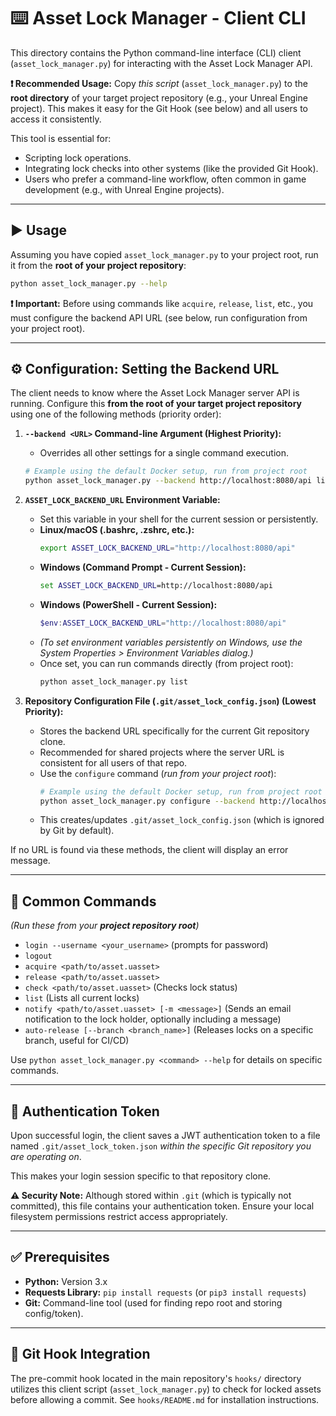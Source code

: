 # ⌨️ Asset Lock Manager - Client CLI

This directory contains the Python command-line interface (CLI) client (`asset_lock_manager.py`) for interacting with the Asset Lock Manager API.

**❗ Recommended Usage:** Copy *this script* (`asset_lock_manager.py`) to the **root directory** of your target project repository (e.g., your Unreal Engine project). This makes it easy for the Git Hook (see below) and all users to access it consistently.

This tool is essential for:
*   Scripting lock operations.
*   Integrating lock checks into other systems (like the provided Git Hook).
*   Users who prefer a command-line workflow, often common in game development (e.g., with Unreal Engine projects).

--- 

## ▶️ Usage

Assuming you have copied `asset_lock_manager.py` to your project root, run it from the **root of your project repository**:

```bash
python asset_lock_manager.py --help 
```

**❗ Important:** Before using commands like `acquire`, `release`, `list`, etc., you must configure the backend API URL (see below, run configuration from your project root).

--- 

## ⚙️ Configuration: Setting the Backend URL

The client needs to know where the Asset Lock Manager server API is running. Configure this **from the root of your target project repository** using one of the following methods (priority order):

1.  **`--backend <URL>` Command-line Argument (Highest Priority):**
    *   Overrides all other settings for a single command execution.
    ```bash
    # Example using the default Docker setup, run from project root
    python asset_lock_manager.py --backend http://localhost:8080/api list
    ```

2.  **`ASSET_LOCK_BACKEND_URL` Environment Variable:**
    *   Set this variable in your shell for the current session or persistently.
    *   **Linux/macOS (.bashrc, .zshrc, etc.):**
        ```bash
        export ASSET_LOCK_BACKEND_URL="http://localhost:8080/api"
        ```
    *   **Windows (Command Prompt - Current Session):**
        ```cmd
        set ASSET_LOCK_BACKEND_URL=http://localhost:8080/api
        ```
    *   **Windows (PowerShell - Current Session):**
        ```powershell
        $env:ASSET_LOCK_BACKEND_URL="http://localhost:8080/api"
        ```
    *   *(To set environment variables persistently on Windows, use the System Properties > Environment Variables dialog.)*
    *   Once set, you can run commands directly (from project root):
        ```bash
        python asset_lock_manager.py list
        ```

3.  **Repository Configuration File (`.git/asset_lock_config.json`) (Lowest Priority):**
    *   Stores the backend URL specifically for the current Git repository clone.
    *   Recommended for shared projects where the server URL is consistent for all users of that repo.
    *   Use the `configure` command (*run from your project root*):
        ```bash
        # Example using the default Docker setup, run from project root
        python asset_lock_manager.py configure --backend http://localhost:8080/api
        ```
    *   This creates/updates `.git/asset_lock_config.json` (which is ignored by Git by default).

If no URL is found via these methods, the client will display an error message.

--- 

## 🚀 Common Commands

*(Run these from your **project repository root**)*

*   `login --username <your_username>` (prompts for password)
*   `logout`
*   `acquire <path/to/asset.uasset>`
*   `release <path/to/asset.uasset>`
*   `check <path/to/asset.uasset>` (Checks lock status)
*   `list` (Lists all current locks)
*   `notify <path/to/asset.uasset> [-m <message>]` (Sends an email notification to the lock holder, optionally including a message)
*   `auto-release [--branch <branch_name>]` (Releases locks on a specific branch, useful for CI/CD)

Use `python asset_lock_manager.py <command> --help` for details on specific commands.

--- 

## 🔑 Authentication Token

Upon successful login, the client saves a JWT authentication token to a file named `.git/asset_lock_token.json` *within the specific Git repository you are operating on*.

This makes your login session specific to that repository clone.

**⚠️ Security Note:** Although stored within `.git` (which is typically not committed), this file contains your authentication token. Ensure your local filesystem permissions restrict access appropriately.

--- 

## ✅ Prerequisites

*   **Python:** Version 3.x
*   **Requests Library:** `pip install requests` (or `pip3 install requests`)
*   **Git:** Command-line tool (used for finding repo root and storing config/token).

--- 

## 🎣 Git Hook Integration

The pre-commit hook located in the main repository's `hooks/` directory utilizes this client script (`asset_lock_manager.py`) to check for locked assets before allowing a commit. See `hooks/README.md` for installation instructions. 